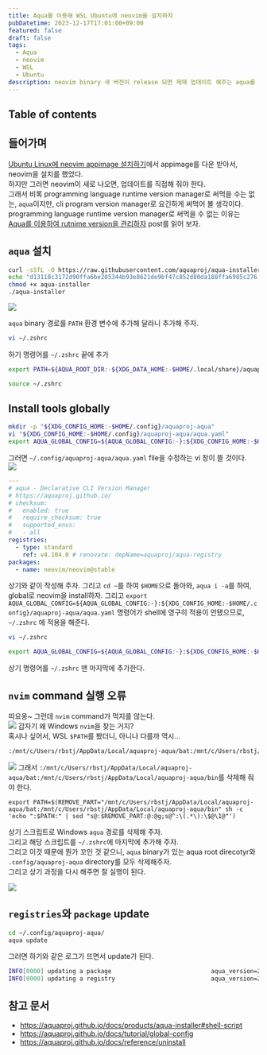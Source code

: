 ```yaml
---
title: Aqua를 이용해 WSL Ubuntu에 neovim을 설치하자
pubDatetime: 2023-12-17T17:01:00+09:00
featured: false
draft: false
tags:
  - Aqua
  - neovim
  - WSL
  - Ubuntu
description: neovim binary 새 버전이 release 되면 제때 업데이트 해주는 aqua를 이용하자
---
```


## Table of contents

## 들어가며

[Ubuntu Linux에 neovim appimage 설치하기](install-neovim-appimage-on-ubuntu.md)에서 appimage를 다운 받아서, neovim을 설치를 했었다.  
하지만 그러면 neovim이 새로 나오면, 업데이트를 직접해 줘야 한다.  
그래서 비록 programming language runtime version manager로 써먹을 수는 없는, `aqua`이지만, cli program version manager로 요긴하게 써먹어 볼 생각이다.  
programming language runtime version manager로 써먹을 수 없는 이유는 [Aqua를 이용하여 rutnime version을 관리하자](src/content/blog/manage-cli-program-version-using-aqua-proj-on-windows.md) post를 읽어 보자.

## `aqua` 설치

```zsh
curl -sSfL -O https://raw.githubusercontent.com/aquaproj/aqua-installer/v2.2.0/aqua-installer
echo "d13118c3172d90ffa6be205344b93e8621de9bf47c852d80da188ffa6985c276 aqua-installer" | sha256sum -c
chmod +x aqua-installer
./aqua-installer
```

![](https://res.cloudinary.com/gyunseo-blog/image/upload/f_auto/v1702800323/image_etncon.png)

`aqua` binary 경로를 `PATH` 환경 변수에 추가해 달라니 추가해 주자.

```zsh
vi ~/.zshrc
```

하기 명령어를 `~/.zshrc` 끝에 추가

```zsh
export PATH=${AQUA_ROOT_DIR:-${XDG_DATA_HOME:-$HOME/.local/share}/aquaproj-aqua}/bin:$PATH
```

```zsh
source ~/.zshrc
```

## Install tools globally

```zsh
mkdir -p "${XDG_CONFIG_HOME:-$HOME/.config}/aquaproj-aqua"
vi "${XDG_CONFIG_HOME:-$HOME/.config}/aquaproj-aqua/aqua.yaml"
export AQUA_GLOBAL_CONFIG=${AQUA_GLOBAL_CONFIG:-}:${XDG_CONFIG_HOME:-$HOME/.config}/aquaproj-aqua/aqua.yaml
```

그러면
`~/.config/aquaproj-aqua/aqua.yaml` file을 수정하는 vi 창이 뜰 것이다.  
![](https://res.cloudinary.com/gyunseo-blog/image/upload/f_auto/v1702800454/image_vuvrvy.png)

```yaml
---
# aqua - Declarative CLI Version Manager
# https://aquaproj.github.io/
# checksum:
#   enabled: true
#   require_checksum: true
#   supported_envs:
#   - all
registries:
  - type: standard
    ref: v4.104.0 # renovate: depName=aquaproj/aqua-registry
packages:
  - name: neovim/neovim@stable
```

상기와 같이 작성해 주자.
그리고 `cd ~`를 하여 `$HOME`으로 돌아와, `aqua i -a`를 하여, global로 neovim을 install하자.
그리고
`export AQUA_GLOBAL_CONFIG=${AQUA_GLOBAL_CONFIG:-}:${XDG_CONFIG_HOME:-$HOME/.config}/aquaproj-aqua/aqua.yaml` 명령어가 shell에 영구히 적용이 안됐으므로, `~/.zshrc` 에 적용을 해준다.

```zsh
vi ~/.zshrc
```

```zsh
export AQUA_GLOBAL_CONFIG=${AQUA_GLOBAL_CONFIG:-}:${XDG_CONFIG_HOME:-$HOME/.config}/aquaproj-aqua/aqua.yaml
```

상기 명령어를 `~/.zshrc` 맨 마지막에 추가한다.

## `nvim` command 실행 오류

띠요옹~ 그런데 `nvim` command가 먹지를 않는다.  
![](https://res.cloudinary.com/gyunseo-blog/image/upload/f_auto/v1702800998/image_xae4fs.png)
갑자기 왜 Windows `nvim`을 찾는 거지?  
혹시나 싶어서, WSL `$PATH`를 봤더니, 아니나 다를까 역시...

```zsh
:/mnt/c/Users/rbstj/AppData/Local/aquaproj-aqua/bat:/mnt/c/Users/rbstj/AppData/Local/aquaproj-aqua/bin
```

![](https://res.cloudinary.com/gyunseo-blog/image/upload/f_auto/v1702801045/image_vrysie.png)
그래서 `:/mnt/c/Users/rbstj/AppData/Local/aquaproj-aqua/bat:/mnt/c/Users/rbstj/AppData/Local/aquaproj-aqua/bin`를 삭제해 줘야 한다.

```
export PATH=$(REMOVE_PART="/mnt/c/Users/rbstj/AppData/Local/aquaproj-aqua/bat:/mnt/c/Users/rbstj/AppData/Local/aquaproj-aqua/bin" sh -c 'echo ":$PATH:" | sed "s@:$REMOVE_PART:@:@g;s@^:\(.*\):\$@\1@"')
```

상기 스크립트로 Windows `aqua` 경로를 삭제해 주자.  
그리고 해당 스크립트를 `~/.zshrc`에 마지막에 추가해 주자.  
그리고 이것 때문에 뭔가 꼬인 것 같으니, `aqua` binary가 있는 aqua root direcotyr와 `.config/aquaproj-aqua` directory를 모두 삭제해주자.  
그리고 상기 과정을 다시 해주면 잘 실행이 된다.

![](https://res.cloudinary.com/gyunseo-blog/image/upload/f_auto/v1702802717/image_df0jfu.png)

## `registries`와 `package` update

```zsh
cd ~/.config/aquaproj-aqua/
aqua update
```

그러면 하기와 같은 로그가 뜨면서 update가 된다.

```zsh
INFO[0000] updating a package                            aqua_version=2.21.3 env=linux/amd64 new_version=v0.9.4 old_version=stable package_name=neovim/neovim program=aqua
INFO[0000] updating a registry                           aqua_version=2.21.3 env=linux/amd64 new_version=v4.110.0 old_version=v4.104.0 program=aqua registry_name=standard
```

## 참고 문서

- <https://aquaproj.github.io/docs/products/aqua-installer#shell-script>
- <https://aquaproj.github.io/docs/tutorial/global-config>
- <https://aquaproj.github.io/docs/reference/uninstall>
